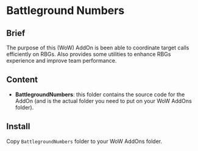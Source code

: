 # Battleground Numbers

## Brief

The purpose of this (WoW) AddOn is been able to coordinate target calls efficiently on RBGs. Also provides some utilities to enhance RBGs experience and improve team performance.

## Content

* __BattlegroundNumbers__: this folder contains the source code for the AddOn (and is the actual folder you need to put on your WoW AddOns folder).

## Install

Copy `BattlegroundNumbers` folder to your WoW AddOns folder.